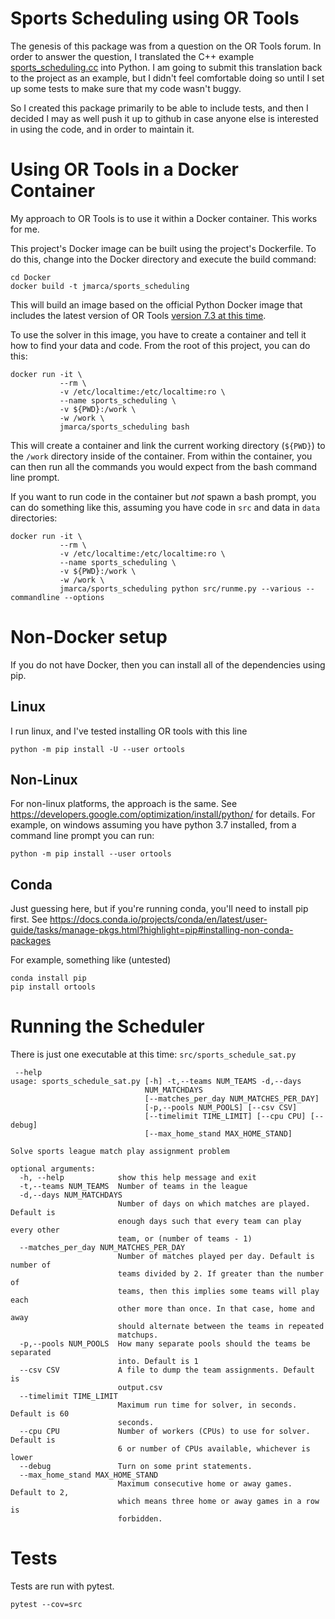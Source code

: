 # Sports Scheduling using OR Tools

The genesis of this package was from a question on the OR Tools
forum.  In order to answer the question, I translated the C++ example
[sports_scheduling.cc](https://github.com/google/or-tools/blob/stable/examples/cpp/sports_scheduling_sat.cc)
into Python.  I am going to submit this translation back to the
project as an example, but I didn't feel comfortable doing so until I
set up some tests to make sure that my code wasn't buggy.

So I created this package primarily to be able to include tests, and
then I decided I may as well push it up to github in case anyone else
is interested in using the code, and in order to maintain it.

# Using OR Tools in a Docker Container

My approach to OR Tools is to use it within a Docker container.  This
works for me.

This project's Docker image can be built using the project's Dockerfile.  To do this, change into the
Docker directory and execute the build command:

```
cd Docker
docker build -t jmarca/sports_scheduling
```

This will build an image based on the official Python Docker image
that includes the latest version of OR Tools [version 7.3 at this
time](https://github.com/google/or-tools/releases/tag/v7.3).

To use the solver in this image, you have to create a container and
tell it how to find your data and code.  From the root of this
project, you can do this:

```
docker run -it \
           --rm \
	       -v /etc/localtime:/etc/localtime:ro \
           --name sports_scheduling \
           -v ${PWD}:/work \
           -w /work \
           jmarca/sports_scheduling bash
```

This will create a container and link the current working directory
(`${PWD}`) to the `/work` directory inside of the container.  From
within the container, you can then run all the commands you would
expect from the bash command line prompt.

If you want to run code in the container but *not* spawn a bash
prompt, you can do something like this, assuming you have code in
`src` and data in `data` directories:


```
docker run -it \
           --rm \
	       -v /etc/localtime:/etc/localtime:ro \
           --name sports_scheduling \
           -v ${PWD}:/work \
           -w /work \
           jmarca/sports_scheduling python src/runme.py --various --commandline --options
```

# Non-Docker setup

If you do not have Docker, then you can install all of the
dependencies using pip.

## Linux

I run linux, and I've tested installing OR tools with this line

```
python -m pip install -U --user ortools
```

## Non-Linux

For non-linux platforms, the approach is the same.  See
https://developers.google.com/optimization/install/python/ for
details.  For example, on windows assuming you have python 3.7
installed, from a command line prompt you can run:

```
python -m pip install --user ortools
```

## Conda

Just guessing here, but if you're running conda, you'll need to
install pip first.  See https://docs.conda.io/projects/conda/en/latest/user-guide/tasks/manage-pkgs.html?highlight=pip#installing-non-conda-packages

For example, something like (untested)
```
conda install pip
pip install ortools
```

# Running the Scheduler

There is just one executable at this time:
`src/sports_schedule_sat.py`

```
 --help
usage: sports_schedule_sat.py [-h] -t,--teams NUM_TEAMS -d,--days
                              NUM_MATCHDAYS
                              [--matches_per_day NUM_MATCHES_PER_DAY]
                              [-p,--pools NUM_POOLS] [--csv CSV]
                              [--timelimit TIME_LIMIT] [--cpu CPU] [--debug]
                              [--max_home_stand MAX_HOME_STAND]

Solve sports league match play assignment problem

optional arguments:
  -h, --help            show this help message and exit
  -t,--teams NUM_TEAMS  Number of teams in the league
  -d,--days NUM_MATCHDAYS
                        Number of days on which matches are played. Default is
                        enough days such that every team can play every other
                        team, or (number of teams - 1)
  --matches_per_day NUM_MATCHES_PER_DAY
                        Number of matches played per day. Default is number of
                        teams divided by 2. If greater than the number of
                        teams, then this implies some teams will play each
                        other more than once. In that case, home and away
                        should alternate between the teams in repeated
                        matchups.
  -p,--pools NUM_POOLS  How many separate pools should the teams be separated
                        into. Default is 1
  --csv CSV             A file to dump the team assignments. Default is
                        output.csv
  --timelimit TIME_LIMIT
                        Maximum run time for solver, in seconds. Default is 60
                        seconds.
  --cpu CPU             Number of workers (CPUs) to use for solver. Default is
                        6 or number of CPUs available, whichever is lower
  --debug               Turn on some print statements.
  --max_home_stand MAX_HOME_STAND
                        Maximum consecutive home or away games. Default to 2,
                        which means three home or away games in a row is
                        forbidden.
```


# Tests

Tests are run with pytest.

```
pytest --cov=src
```
